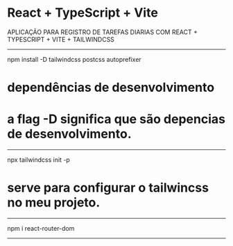 # React + TypeScript + Vite

APLICAÇÃO PARA REGISTRO DE TAREFAS DIARIAS COM REACT + TYPESCRIPT + VITE + TAILWINDCSS


-------------------------------------------------------------------
npm install -D tailwindcss postcss autoprefixer

# dependências de desenvolvimento 
# a flag -D significa que são depencias de desenvolvimento.
-------------------------------------------------------------------
npx tailwindcss init -p

# serve para configurar o tailwincss no meu projeto.
-------------------------------------------------------------------

npm i react-router-dom

-------------------------------------------------------------------